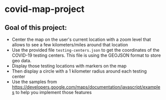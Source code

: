 # covid-map-project

## Goal of this project:
- Center the map on the user's current location with a zoom level that allows to see a few kilometers/miles around that location
- Use the provided file `testing-centers.json` to get the coordinates of the COVID-19 testing centers. This file is using the GEOJSON format to store geo data.
- Display those testing locations with markers on the map
- Then display a circle with a 1 kilometer radius around each testing center
- Use the samples from https://developers.google.com/maps/documentation/javascript/examples to help you implement those features

